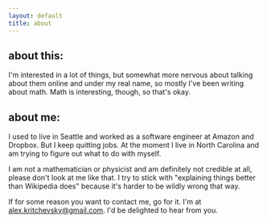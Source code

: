 ```yaml
---
layout: default
title: about
---
```


## about this:

I'm interested in a lot of things, but somewhat more nervous about talking about them online and under my real name, so mostly I've been writing about math. Math is interesting, though, so that's okay.

## about me:

I used to live in Seattle and worked as a software engineer at Amazon and Dropbox. But I keep quitting jobs. At  the moment I live in North Carolina and am trying to figure out what to do with myself.

I am not a mathematician or physicist and am definitely not credible at all, please don't look at me like that. I try to stick with "explaining things better than Wikipedia does" because it's harder to be wildly wrong that way.

If for some reason you want to contact me, go for it. I'm at <alex.kritchevsky@gmail.com>. I'd be delighted to hear from you.